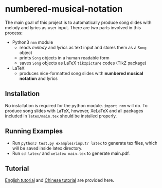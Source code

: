 # numbered-musical-notation
The main goal of this project is to automatically produce song slides with melody and lyrics as user input.
There are two parts involved in this process:
- Python3 ```nmn``` module
    - reads *melody* and *lyrics* as text input and stores them as a ```Song``` object
    - prints ```Song``` objects in a human readable form
    - saves ```Song``` objects as LaTeX ```tikzpicture``` codes (TikZ package)
- LaTeX
    - produces nice-formatted song slides with **numbered musical notation** and lyrics

## Installation
No installation is required for the python module. ```import nmn``` will do.
To produce song slides with LaTeX, however, XeLaTeX and all packages included in ```latex/main.tex``` should be installed properly.

## Running Examples
* Run `python3 test.py examples/input/ latex` to generate tex files, which will be saved inside latex directory.
* Run `cd latex/` and `xelatex main.tex` to generate main.pdf.

## Tutorial
[English tutorial](docs/tutorial_English.md) and [Chinese tutorial](docs/tutorial_Chinese.md) are provided here.


